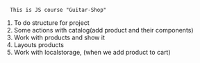       This is JS course "Guitar-Shop"

1. To do structure for project
2. Some actions with catalog(add product and their components)
3. Work with products and show it
4. Layouts products
5. Work with localstorage, (when we add product to cart)
